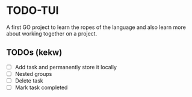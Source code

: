 # TODO-TUI

A first GO project to learn the ropes of the language and also learn more about working together on a project.

## TODOs (kekw)

- [ ] Add task and permanently store it locally
- [ ] Nested groups
- [ ] Delete task
- [ ] Mark task completed
